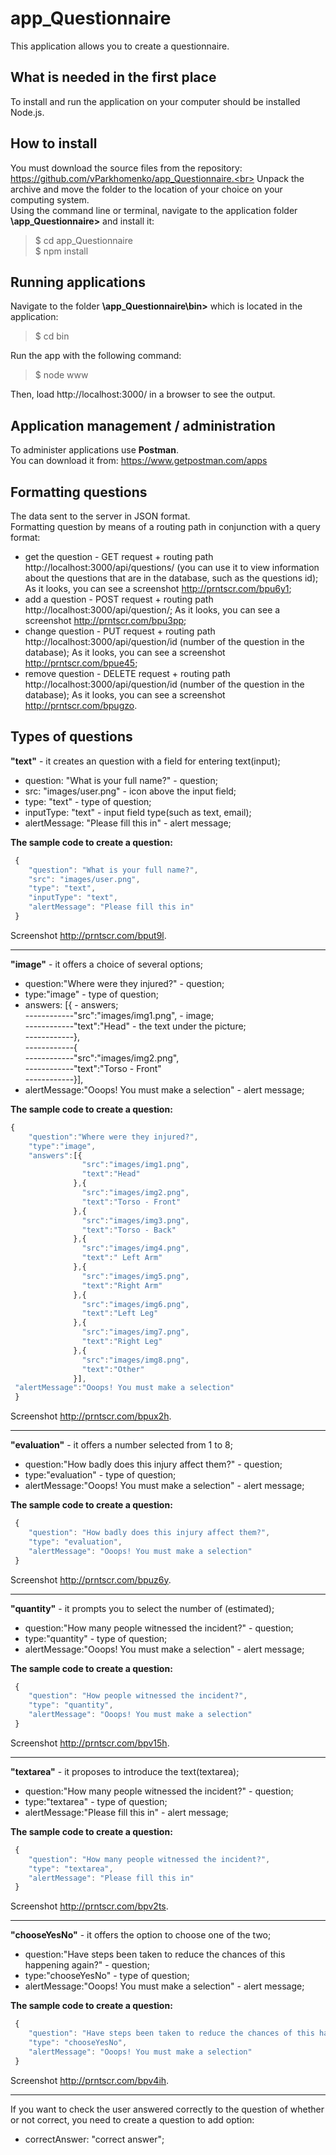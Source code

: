 # app_Questionnaire
 This application allows you to create a questionnaire.

## What is needed in the first place
 To install and run the application on your computer should be installed Node.js.

## How to install
 You must download the source files from the repository: https://github.com/vParkhomenko/app_Questionnaire.<br>
 Unpack the archive and move the folder to the location of your choice on your computing system.<br>
 Using the command line or terminal, navigate to the application folder **\app_Questionnaire>** and install it:<br> 
 >$ cd app_Questionnaire<br>
 >$ npm install
 
## Running applications
 Navigate to the folder **\app_Questionnaire\bin>** which is located in the application: <br>
 >$ cd bin<br>
 
 Run the app with the following command:<br>
 >$ node www<br>
 
 Then, load http://localhost:3000/ in a browser to see the output.
 
## Application management / administration
To administer applications use **Postman**.<br>
You can download it from: https://www.getpostman.com/apps

## Formatting questions
The data sent to the server in JSON format.<br>
Formatting question by means of a routing path in conjunction with a query format:<br>
* get the question - GET request + routing path http://localhost:3000/api/questions/ (you can use it to view information about the questions that are in the database, such as the questions id);
  As it looks, you can see a screenshot http://prntscr.com/bpu6y1;
* add a question - POST request + routing path http://localhost:3000/api/question/;
  As it looks, you can see a screenshot http://prntscr.com/bpu3pp;
* change  question - PUT request + routing path http://localhost:3000/api/question/id (number of the question in the database);
  As it looks, you can see a screenshot http://prntscr.com/bpue45;
* remove question - DELETE request + routing path http://localhost:3000/api/question/id (number of the question in the database);
As it looks, you can see a screenshot http://prntscr.com/bpugzo.

## Types of questions
**"text"** - it creates an question with a field for entering text(input);

* question: "What is your full name?" - question;
* src: "images/user.png" - icon above the input field;
* type: "text" - type of question;
* inputType: "text" - input field type(such as text, email);
* alertMessage: "Please fill this in" - alert message;

**The sample code to create a question:**

```javascript
 {
    "question": "What is your full name?",
    "src": "images/user.png",
    "type": "text",
    "inputType": "text",
    "alertMessage": "Please fill this in"
 }
```

Screenshot http://prntscr.com/bput9l.

---

**"image"** - it offers a choice of several options;

* question:"Where were they injured?" - question;
* type:"image" - type of question;
* answers: [{ - answers;<br>
------------"src":"images/img1.png", - image;<br>
------------"text":"Head" - the text under the picture;<br>
------------},<br>
------------{<br>
------------"src":"images/img2.png",<br>
------------"text":"Torso - Front"<br>
------------}],<br>
* alertMessage:"Ooops! You must make a selection" - alert message;

**The sample code to create a question:**

```javascript
{
    "question":"Where were they injured?",
    "type":"image",
    "answers":[{
                "src":"images/img1.png",
                "text":"Head"
              },{
                "src":"images/img2.png",
                "text":"Torso - Front"
              },{
                "src":"images/img3.png",
                "text":"Torso - Back"
              },{
                "src":"images/img4.png",
                "text":" Left Arm"
              },{
                "src":"images/img5.png",
                "text":"Right Arm"
              },{
                "src":"images/img6.png",
                "text":"Left Leg"
              },{
                "src":"images/img7.png",
                "text":"Right Leg"
              },{
                "src":"images/img8.png",
                "text":"Other"
              }],
 "alertMessage":"Ooops! You must make a selection"
 }
```
 
Screenshot http://prntscr.com/bpux2h.

---

**"evaluation"** - it offers a number selected from 1 to 8;

* question:"How badly does this injury affect them?" - question;
* type:"evaluation" - type of question;
* alertMessage:"Ooops! You must make a selection" - alert message;

**The sample code to create a question:**

```javascript
 {
    "question": "How badly does this injury affect them?",
    "type": "evaluation",
    "alertMessage": "Ooops! You must make a selection"
 }
```

Screenshot http://prntscr.com/bpuz6y.

---

**"quantity"** - it prompts you to select the number of (estimated);

* question:"How many people witnessed the incident?" - question;
* type:"quantity" - type of question;
* alertMessage:"Ooops! You must make a selection" - alert message;

**The sample code to create a question:**

```javascript
 {
    "question": "How people witnessed the incident?",
    "type": "quantity",
    "alertMessage": "Ooops! You must make a selection"
 }
```

Screenshot http://prntscr.com/bpv15h.

---

**"textarea"** - it proposes to introduce the text(textarea);

* question:"How many people witnessed the incident?" - question;
* type:"textarea" - type of question;
* alertMessage:"Please fill this in" - alert message;

**The sample code to create a question:**

```javascript
 {
    "question": "How many people witnessed the incident?",
    "type": "textarea",
    "alertMessage": "Please fill this in"
 }
```

Screenshot http://prntscr.com/bpv2ts.

---

**"chooseYesNo"** - it offers the option to choose one of the two;

* question:"Have steps been taken to reduce the chances of this happening again?" - question;
* type:"chooseYesNo" - type of question;
* alertMessage:"Ooops! You must make a selection" - alert message;

**The sample code to create a question:**

```javascript
 {
    "question": "Have steps been taken to reduce the chances of this happening again?",
    "type": "chooseYesNo",
    "alertMessage": "Ooops! You must make a selection"
 }
```

Screenshot http://prntscr.com/bpv4ih.

---

If you want to check the user answered correctly to the question of whether or not correct, you need to create a question to add option:<br>

* correctAnswer: "correct answer";



